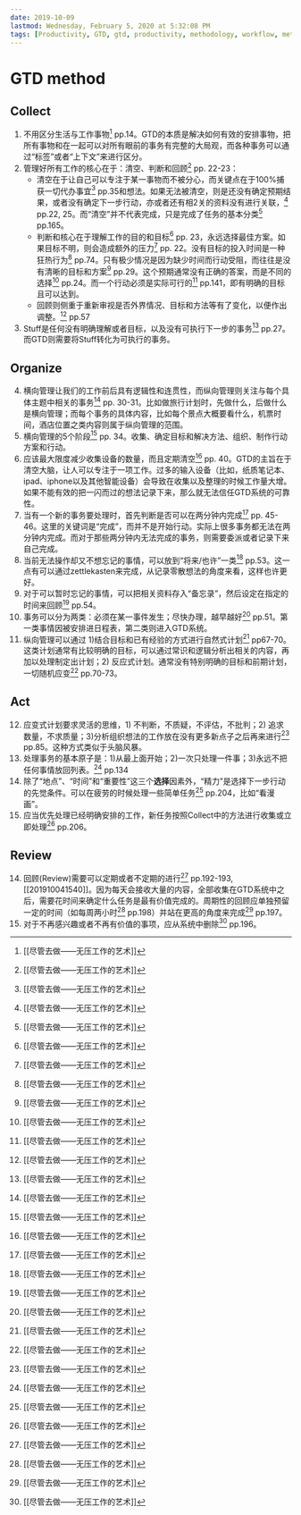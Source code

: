 ```yaml
---
date: 2019-10-09
lastmod: Wednesday, February 5, 2020 at 5:32:08 PM
tags: [Productivity, GTD, gtd, productivity, methodology, workflow, methodology, workflow]
---
```

# GTD method

## Collect
1. 不用区分生活与工作事物[^C8B3F7EEA16B] pp.14。GTD的本质是解决如何有效的安排事物，把所有事物和在一起可以对所有眼前的事务有完整的大局观，而各种事务可以通过“标签”或者“上下文”来进行区分。
2. 管理好所有工作的核心在于：清空、判断和回顾[^C8B3F7EEA16B] pp. 22-23：
	* 清空在于让自己可以专注于某一事物而不被分心，而关键点在于100%捕获一切代办事宜[^C8B3F7EEA16B] pp.35和想法。如果无法被清空，则是还没有确定预期结果，或者没有确定下一步行动，亦或者还有相2关的资料没有进行关联，[^C8B3F7EEA16B] pp.22, 25。而“清空”并不代表完成，只是完成了任务的基本分类[^C8B3F7EEA16B] pp.165。
	* 判断和核心在于理解工作的目的和目标[^C8B3F7EEA16B] pp. 23，永远选择最佳方案。如果目标不明，则会造成额外的压力[^C8B3F7EEA16B] pp. 22。没有目标的投入时间是一种狂热行为[^C8B3F7EEA16B] pp.74。只有极少情况是因为缺少时间而行动受阻，而往往是没有清晰的目标和方案[^C8B3F7EEA16B] pp.29。这个预期通常没有正确的答案，而是不同的选择[^C8B3F7EEA16B] pp.24。而一个行动必须是实际可行的[^C8B3F7EEA16B] pp.141，即有明确的目标且可以达到。
	* 回顾则侧重于重新审视是否外界情况、目标和方法等有了变化，以便作出调整。[^C8B3F7EEA16B] pp.57
3. Stuff是任何没有明确理解或者目标，以及没有可执行下一步的事务[^C8B3F7EEA16B] pp.27。而GTD则需要将Stuff转化为可执行的事务。

## Organize
4. 横向管理让我们的工作前后具有逻辑性和连贯性，而纵向管理则关注与每个具体主题中相关的事务[^C8B3F7EEA16B] pp. 30-31。比如做旅行计划时，先做什么，后做什么是横向管理；而每个事务的具体内容，比如每个景点大概要看什么，机票时间，酒店位置之类内容则属于纵向管理的范围。
5. 横向管理的5个阶段[^C8B3F7EEA16B] pp. 34。收集、确定目标和解决方法、组织、制作行动方案和行动。
6. 应该最大限度减少收集设备的数量，而且定期清空[^C8B3F7EEA16B] pp. 40。GTD的主旨在于清空大脑，让人可以专注于一项工作。过多的输入设备（比如，纸质笔记本、ipad、iphone以及其他智能设备）会导致在收集以及整理的时候工作量大增。如果不能有效的把一闪而过的想法记录下来，那么就无法信任GTD系统的可靠性。
7. 当有一个新的事务要处理时，首先判断是否可以在两分钟内完成[^C8B3F7EEA16B] pp. 45-46。这里的关键词是“完成”，而并不是开始行动。实际上很多事务都无法在两分钟内完成。而对于那些两分钟内无法完成的事务，则需要委派或者记录下来自己完成。
8. 当前无法操作却又不想忘记的事情，可以放到“将来/也许”一类[^C8B3F7EEA16B] pp.53。这一点有可以通过zettlekasten来完成，从记录零散想法的角度来看，这样也许更好。
9. 对于可以暂时忘记的事情，可以把相关资料存入“备忘录”，然后设定在指定的时间来回顾[^C8B3F7EEA16B] pp.54。
10. 事务可以分为两类：必须在某一事件发生；尽快办理，越早越好[^C8B3F7EEA16B] pp.51。第一类事情因被安排进日程表，第二类则进入GTD系统。
11. 纵向管理可以通过 1)结合目标和已有经验的方式进行自然式计划[^C8B3F7EEA16B] pp67-70。这类计划通常有比较明确的目标，可以通过常识和逻辑分析出相关的内容，再加以处理制定出计划；2) 反应式计划。通常没有特别明确的目标和前期计划，一切随机应变[^C8B3F7EEA16B] pp.70-73。

## Act
12. 应变式计划要求灵活的思维，1) 不判断，不质疑，不评估，不批判；2) 追求数量，不求质量；3)分析组织想法的工作放在没有更多新点子之后再来进行[^C8B3F7EEA16B] pp.85。这种方式类似于头脑风暴。
13. 处理事务的基本原子是：1)从最上面开始；2)一次只处理一件事；3)永远不把任何事情放回列表。[^C8B3F7EEA16B] pp.134
16. 除了“地点”、“时间”和“重要性”这三个**选择**因素外，“精力”是选择下一步行动的先觉条件。可以在疲劳的时候处理一些简单任务[^C8B3F7EEA16B] pp.204，比如“看漫画”。
17. 应当优先处理已经明确安排的工作，新任务按照Collect中的方法进行收集或立即处理[^C8B3F7EEA16B] pp.206。

## Review
14. 回顾(Review)需要可以定期或者不定期的进行[^C8B3F7EEA16B] pp.192-193, [[201910041540]]。因为每天会接收大量的内容，全部收集在GTD系统中之后，需要花时间来确定什么任务是最有价值完成的。周期性的回顾应单独预留一定的时间（如每周两小时[^C8B3F7EEA16B] pp.198）并站在更高的角度来完成[^C8B3F7EEA16B] pp.197。
15. 对于不再感兴趣或者不再有价值的事项，应从系统中删除[^C8B3F7EEA16B] pp.196。


[^C8B3F7EEA16B]: [[尽管去做——无压工作的艺术]]
